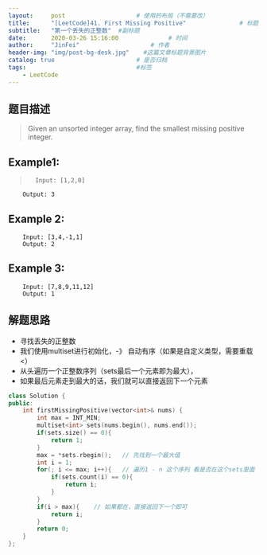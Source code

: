 ```yaml
---
layout:     post                    # 使用的布局（不需要改） 
title:      "[LeetCode]41. First Missing Positive"               # 标题  
subtitle:   "第一个丢失的正整数"  #副标题 
date:       2020-03-26 15:16:00              # 时间 
author:     "JinFei"                    # 作者 
header-img: "img/post-bg-desk.jpg"    #这篇文章标题背景图片 
catalog: true                       # 是否归档 
tags:                               #标签     
    - LeetCode 
---
```



## 题目描述
>   Given an unsorted integer array, find the smallest missing positive integer.

## Example1:
 
>       Input: [1,2,0]
        Output: 3

## Example 2:
        Input: [3,4,-1,1]
        Output: 2

## Example 3:
        Input: [7,8,9,11,12]
        Output: 1

## 解题思路
- 寻找丢失的正整数
- 我们使用multiset进行初始化，-》 自动有序（如果是自定义类型，需要重载<）
- 从头遍历一个正整数序列（sets最后一个元素即为最大），
- 如果最后元素走到最大的话，我们就可以直接返回下一个元素


```C++
class Solution {
public:
    int firstMissingPositive(vector<int>& nums) {
        int max = INT_MIN;
        multiset<int> sets(nums.begin(), nums.end());
        if(sets.size() == 0){
            return 1;
        }
        max = *sets.rbegin();   // 先找到一个最大值
        int i = 1;
        for(; i <= max; i++){   // 遍历1 - n 这个序列 看是否在这个sets里面
            if(sets.count(i) == 0){
                return i;
            }
        }
        if(i > max){    // 如果都在，直接返回下一个即可
            return i;
        }
        return 0;
    }
};
```
